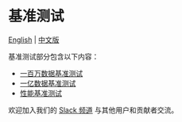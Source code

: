 # 基准测试

[English](../EN_benchmark_test/README.md) | [中文版](CN_README.md)

基准测试部分包含以下内容：

- [一百万数据基准测试](lab1_sift1b_1m.md)
- [一亿数据基准测试](lab2_sift1b_100m.md)
- [性能基准测试](performance_benchmark.md)

欢迎加入我们的 [Slack 频道](https://join.slack.com/t/milvusio/shared_invite/enQtNzY1OTQ0NDI3NjMzLWNmYmM1NmNjOTQ5MGI5NDhhYmRhMGU5M2NhNzhhMDMzY2MzNDdlYjM5ODQ5MmE3ODFlYzU3YjJkNmVlNDQ2ZTk) 与其他用户和贡献者交流。